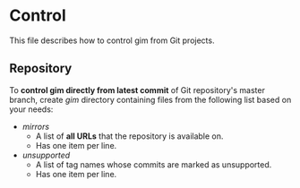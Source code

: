 # Control

This file describes how to control gim from Git projects.

## Repository

To **control gim directly from latest commit** of Git repository's master branch, create *gim* directory containing files from the following list based on your needs:

* *mirrors*
  * A list of **all URLs** that the repository is available on.
  * Has one item per line.
* *unsupported*
  * A list of tag names whose commits are marked as unsupported.
  * Has one item per line.
